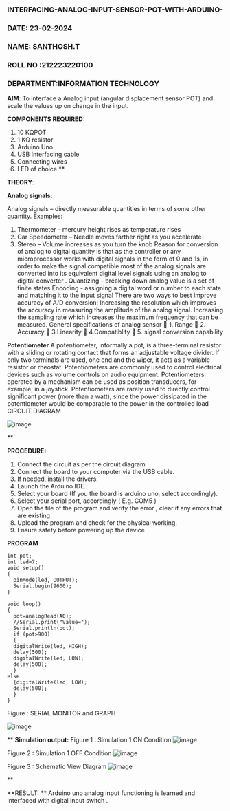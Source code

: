 ### INTERFACING-ANALOG-INPUT-SENSOR-POT-WITH-ARDUINO-

 ###  DATE: 23-02-2024

###  NAME: SANTHOSH.T
###  ROLL NO :212223220100
###  DEPARTMENT:INFORMATION TECHNOLOGY 




**AIM**:  To interface a Analog  input (angular displacement sensor POT) and scale the values up on change in the input.


**COMPONENTS REQUIRED:**
1.	10 KΩPOT
2.	1 KΩ resistor 
3.	Arduino Uno 
4.	USB Interfacing cable 
5.	Connecting wires 
6.	LED of choice 
**


**THEORY**: 

**Analog signals:**

Analog signals – directly measurable quantities in terms of some other quantity.
Examples:
1. Thermometer – mercury height rises as temperature rises
2. Car Speedometer – Needle moves farther right as you accelerate
3. Stereo – Volume increases as you turn the knob
Reason for conversion of analog to digital quantity is that as the controller or any microprocessor works with digital signals in the form of 0 and 1s, in order to make the signal compatible  most of the analog signals are converted into its equivalent digital level signals using an analog to digital converter .
Quantizing - breaking down analog value is a set of finite states
Encoding - assigning a digital word or number to each state and matching it to the input signal
 There are two ways to best improve accuracy of A/D conversion:
Increasing the resolution which improves the accuracy in measuring the amplitude of the analog signal.
Increasing the sampling rate which increases the maximum frequency that can be measured.
General specifications of analog sensor
	1. Range
	2. Accuracy
	3.Linearity
	4.Compatiblity
	5. signal conversion capability

**Potentiometer**
A potentiometer, informally a pot, is a three-terminal resistor with a sliding or rotating contact that forms an adjustable voltage divider. If only two terminals are used, one end and the wiper, it acts as a variable resistor or rheostat.
Potentiometers are commonly used to control electrical devices such as volume controls on audio equipment. Potentiometers operated by a mechanism can be used as position transducers, for example, in a joystick. Potentiometers are rarely used to directly control significant power (more than a watt), since the power dissipated in the potentiometer would be comparable to the power in the controlled load
CIRCUIT DIAGRAM





![image](https://user-images.githubusercontent.com/36288975/163530788-eec3cdc3-95e8-4d2d-8349-6d0ea4c9439c.png)

**

**PROCEDURE:**

1.	Connect the circuit as per the circuit diagram 
2.	Connect the board to your computer via the USB cable.
3.	If needed, install the drivers.
4.	Launch the Arduino IDE.
5.	Select your board (If you the board is arduino uno, select accordingly).
6.	Select your serial port, accordingly ( E.g. COM5 )
7.	Open the file of the program  and verify the error , clear if any errors that are existing 
8.	Upload the program and check for the physical working. 
9.	Ensure safety before powering up the device 



**PROGRAM** 
```
int pot;
int led=7;
void setup()
{
  pinMode(led, OUTPUT);
  Serial.begin(9600);
}

void loop()
{
  pot=analogRead(A0);
  //Serial.print("Value=");
  Serial.println(pot);
  if (pot>900)
  {
  digitalWrite(led, HIGH);
  delay(500); 
  digitalWrite(led, LOW);
  delay(500); 
  }
else
  {digitalWrite(led, LOW);
  delay(500);
  }
}

```


Figure : SERIAL MONITOR and GRAPH


![image](https://github.com/SanthoshThiru/EXPERIMENT-NO--02-INTERFACING-ANALOG-INPUT-SENSOR-POT-WITH-ARDUINO-/assets/148958618/1489afd1-74b6-438a-9c4f-a6c3e7720a8a)








**
**Simulation output:** 
Figure 1 : Simulation 1 ON Condition
![image](https://github.com/SanthoshThiru/EXPERIMENT-NO--02-INTERFACING-ANALOG-INPUT-SENSOR-POT-WITH-ARDUINO-/assets/148958618/979e93b4-2bf4-4b05-9170-a336b42dcf0d)

Figure 2 : Simulation 1 OFF Condition
![image](https://github.com/SanthoshThiru/EXPERIMENT-NO--02-INTERFACING-ANALOG-INPUT-SENSOR-POT-WITH-ARDUINO-/assets/148958618/73fd53ae-08f4-4c9a-96b4-35f7d1fa09a5)

Figure 3 : Schematic View Diagram
![image](https://github.com/SanthoshThiru/EXPERIMENT-NO--02-INTERFACING-ANALOG-INPUT-SENSOR-POT-WITH-ARDUINO-/assets/148958618/38c8e354-fa64-480c-b988-2912ac06cd62)

**








**RESULT: ** Arduino uno analog input functioning is learned and interfaced with digital input switch .
